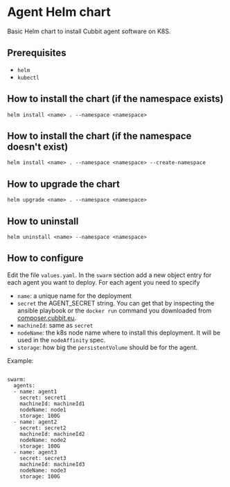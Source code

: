 # Agent Helm chart

Basic Helm chart to install Cubbit agent software on K8S.

## Prerequisites

- `helm`
- `kubectl`

## How to install the chart (if the namespace exists)

```
helm install <name> . --namespace <namespace>
```

## How to install the chart (if the namespace doesn't exist)

```
helm install <name> . --namespace <namespace> --create-namespace
```

## How to upgrade the chart

```
helm upgrade <name> . --namespace <namespace>
```

## How to uninstall

```
helm uninstall <name> --namespace <namespace>
```

## How to configure

Edit the file `values.yaml`. In the `swarm` section add a new object entry for each agent you want to deploy.
For each agent you need to specify

- `name`: a unique name for the deployment
- `secret` the AGENT_SECRET string. You can get that by inspecting the ansible playbook or the `docker run` command you downloaded from [composer.cubbit.eu](https://composer.cubbit.eu).
- `machineId`: same as `secret`
- `nodeName`: the k8s node name where to install this deployment. It will be used in the `nodeAffinity` spec.
- `storage`: how big the `persistentVolume` should be for the agent.

Example:

```

swarm:
  agents:
  - name: agent1
    secret: secret1
    machineId: machineId1
    nodeName: node1
    storage: 100G
  - name: agent2
    secret: secret2
    machineId: machineId2
    nodeName: node2
    storage: 100G
  - name: agent3
    secret: secret3
    machineId: machineId3
    nodeName: node3
    storage: 100G
```
